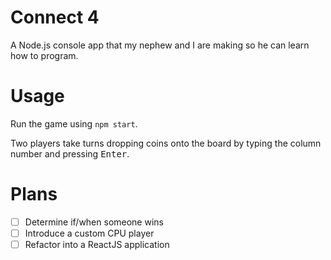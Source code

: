 # Connect 4

A Node.js console app that my nephew and I are making so he can learn how to program.

# Usage

Run the game using `npm start`.

Two players take turns dropping coins onto the board by typing the column number
and pressing <kbd>Enter</kbd>.

# Plans
- [ ] Determine if/when someone wins
- [ ] Introduce a custom CPU player
- [ ] Refactor into a ReactJS application